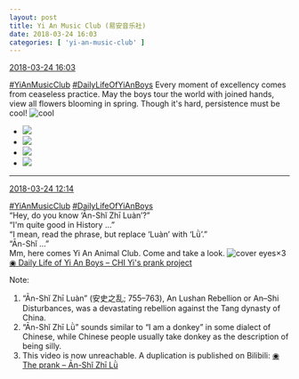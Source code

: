 ```yaml
---
layout: post
title: Yi An Music Club (易安音乐社)
date: 2018-03-24 16:03
categories: [ 'yi-an-music-club' ]
---
```


<div class="weibo-info">
  <a href="https://weibo.com/6094546964/G8RC6BQWD">2018-03-24 16:03</a>
</div>

[#YiAnMusicClub](https://weibo.com/p/100808beae2e3e05b17b64f63ebedca39f19b2/super_index) [#DailyLifeOfYiAnBoys](https://weibo.com/p/100808bf13d14673176f6dffac5481debd621e) Every moment of excellency comes from ceaseless practice. May the boys tour the world with joined hands, view all flowers blooming in spring. Though it's hard, persistence must be cool! ![cool](https://img.t.sinajs.cn/t4/appstyle/expression/ext/normal/8a/pcmoren_cool2017_org.png)

<!-- more -->

<ul class="weibo-pic-list-2">
  <li class="weibo-pic">
    <a href="//wx3.sinaimg.cn/mw690/006Es64Aly1fpnyppu0nnj32bc1jk7wj.jpg"><img src="//wx3.sinaimg.cn/thumb150/006Es64Aly1fpnyppu0nnj32bc1jk7wj.jpg"/></a>
  </li>
  <li class="weibo-pic">
    <a href="//wx4.sinaimg.cn/mw690/006Es64Aly1fpnyptn0dhj32bc1jkb2b.jpg"><img src="//wx4.sinaimg.cn/thumb150/006Es64Aly1fpnyptn0dhj32bc1jkb2b.jpg"/></a>
  </li>
  <li class="weibo-pic">
    <a href="//wx3.sinaimg.cn/mw690/006Es64Aly1fpnypypl07j31jk2bc7wk.jpg"><img src="//wx3.sinaimg.cn/thumb150/006Es64Aly1fpnypypl07j31jk2bc7wk.jpg"/></a>
  </li>
  <li class="weibo-pic">
    <a href="//wx3.sinaimg.cn/mw690/006Es64Aly1fpnyq6e8r6j32bc1jkb2c.jpg"><img src="//wx3.sinaimg.cn/thumb150/006Es64Aly1fpnyq6e8r6j32bc1jkb2c.jpg"/></a>
  </li>
</ul>

---

<div class="weibo-info">
  <a href="https://weibo.com/6094546964/G8Q7cxAsR">2018-03-24 12:14</a>
</div>

[#YiAnMusicClub](https://weibo.com/p/100808beae2e3e05b17b64f63ebedca39f19b2/super_index) [#DailyLifeOfYiAnBoys](https://weibo.com/p/100808bf13d14673176f6dffac5481debd621e)  
“Hey, do you know ‘Ān-Shĭ Zhī Luàn’?”  
“I'm quite good in History …”  
“I mean, read the phrase, but replace ‘Luàn’ with ‘Lǜ’.”  
“Ān-Shĭ …”  
Mm, here comes Yi An Animal Club. Come and take a look. ![cover eyes](https://img.t.sinajs.cn/t4/appstyle/expression/ext/normal/3c/pcmoren_wu_org.png)×3  
[◉ Daily Life of Yi An Boys – CHI Yi's prank project](https://www.bilibili.com/video/av21118701)

Note:
1. “Ān-Shĭ Zhī Luàn” (安史之乱; 755–763), An Lushan Rebellion or An–Shi Disturbances, was a devastating rebellion against the Tang dynasty of China.
1. “Ān-Shĭ Zhī Lǜ” sounds similar to “I am a donkey” in some dialect of Chinese, while Chinese people usually take donkey as the description of being silly.
1. This video is now unreachable. A duplication is published on Bilibili: [◉ The prank – Ān-Shĭ Zhī Lǜ](https://www.bilibili.com/video/av21630551)